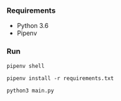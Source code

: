 ### Requirements

- Python 3.6
- Pipenv

### Run
`pipenv shell`

`pipenv install -r requirements.txt`

`python3 main.py`
